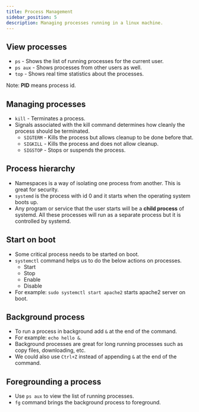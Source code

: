 ```yaml
---
title: Process Management
sidebar_position: 5
description: Managing processes running in a linux machine.
---
```


## View processes
- `ps` - Shows the list of running processes for the current user.
- `ps aux` - Shows processes from other users as well.
- `top` - Shows real time statistics about the processes.

Note: **PID** means process id.

## Managing processes
- `kill` - Terminates a process.
- Signals associated with the kill command determines how cleanly the process should be terminated.
    - `SIGTERM` - Kills the process but allows cleanup to be done before that.
    - `SIGKILL` - Kills the process and does not allow cleanup.
    - `SIGSTOP` - Stops or suspends the process.

## Process hierarchy
- Namespaces is a way of isolating one process from another. This is great for security.
- `systemd` is the process with id 0 and it starts when the operating system boots up.
- Any program or service that the user starts will be a **child process** of systemd. All these processes will run as a separate process but it is controlled by systemd.

## Start on boot
- Some critical process needs to be started on boot.
- `systemctl` command helps us to do the below actions on processes.
    - Start
    - Stop
    - Enable
    - Disable
- For example: `sudo systemctl start apache2` starts apache2 server on boot.

## Background process
- To run a process in background add `&` at the end of the command.
- For example: `echo hello &`.
- Background processes are great for long running processes such as copy files, downloading, etc.
- We could also use `Ctrl+Z` instead of appending `&` at the end of the command.

## Foregrounding a process
- Use `ps aux` to view the list of running processes.
- `fg` command brings the background process to foreground.